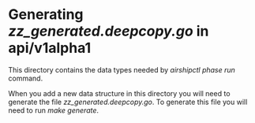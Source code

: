 # Generating *zz_generated.deepcopy.go* in api/v1alpha1

This directory contains the data types needed by *airshipctl phase run* command.

When you add a new data structure in this directory you will need to generate the file *zz_generated.deepcopy.go*.
To generate this file you will need to run *make generate*.
